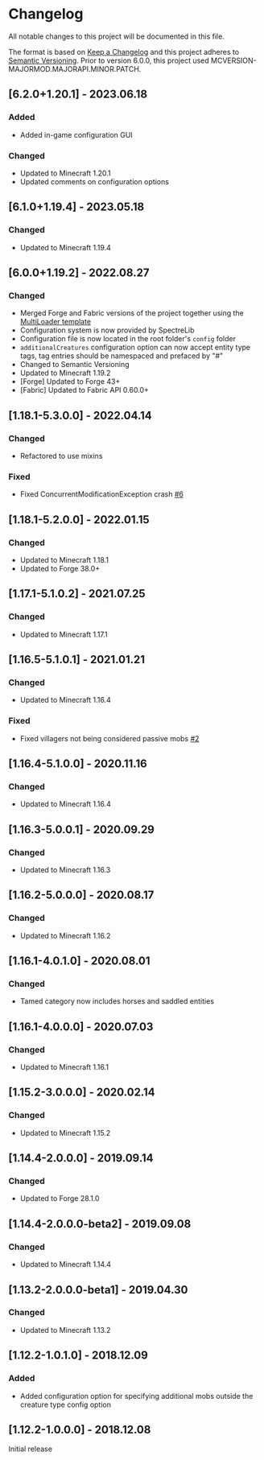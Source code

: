 # Changelog
All notable changes to this project will be documented in this file.

The format is based on [Keep a Changelog](http://keepachangelog.com/en/1.0.0/) and this project adheres to [Semantic Versioning](http://semver.org/spec/v2.0.0.html).
Prior to version 6.0.0, this project used MCVERSION-MAJORMOD.MAJORAPI.MINOR.PATCH.

## [6.2.0+1.20.1] - 2023.06.18
### Added
- Added in-game configuration GUI
### Changed
- Updated to Minecraft 1.20.1
- Updated comments on configuration options

## [6.1.0+1.19.4] - 2023.05.18
### Changed
- Updated to Minecraft 1.19.4

## [6.0.0+1.19.2] - 2022.08.27
### Changed
- Merged Forge and Fabric versions of the project together using the [MultiLoader template](https://github.com/jaredlll08/MultiLoader-Template)
- Configuration system is now provided by SpectreLib
- Configuration file is now located in the root folder's `config` folder
- `additionalCreatures` configuration option can now accept entity type tags, tag entries should be namespaced and
prefaced by "#"
- Changed to Semantic Versioning
- Updated to Minecraft 1.19.2
- [Forge] Updated to Forge 43+
- [Fabric] Updated to Fabric API 0.60.0+

## [1.18.1-5.3.0.0] - 2022.04.14
### Changed
- Refactored to use mixins
### Fixed
- Fixed ConcurrentModificationException crash [#6](https://github.com/TheIllusiveC4/BeaconsForAll/issues/6)

## [1.18.1-5.2.0.0] - 2022.01.15
### Changed
- Updated to Minecraft 1.18.1
- Updated to Forge 38.0+

## [1.17.1-5.1.0.2] - 2021.07.25
### Changed
- Updated to Minecraft 1.17.1

## [1.16.5-5.1.0.1] - 2021.01.21
### Changed
- Updated to Minecraft 1.16.4
### Fixed
- Fixed villagers not being considered passive mobs [#2](https://github.com/TheIllusiveC4/BeaconsForAll/issues/2)

## [1.16.4-5.1.0.0] - 2020.11.16
### Changed
- Updated to Minecraft 1.16.4

## [1.16.3-5.0.0.1] - 2020.09.29
### Changed
- Updated to Minecraft 1.16.3

## [1.16.2-5.0.0.0] - 2020.08.17
### Changed
- Updated to Minecraft 1.16.2

## [1.16.1-4.0.1.0] - 2020.08.01
### Changed
- Tamed category now includes horses and saddled entities

## [1.16.1-4.0.0.0] - 2020.07.03
### Changed
- Updated to Minecraft 1.16.1

## [1.15.2-3.0.0.0] - 2020.02.14
### Changed
- Updated to Minecraft 1.15.2

## [1.14.4-2.0.0.0] - 2019.09.14
### Changed
- Updated to Forge 28.1.0

## [1.14.4-2.0.0.0-beta2] - 2019.09.08
### Changed
- Updated to Minecraft 1.14.4

## [1.13.2-2.0.0.0-beta1] - 2019.04.30
### Changed
- Updated to Minecraft 1.13.2

## [1.12.2-1.0.1.0] - 2018.12.09
### Added
- Added configuration option for specifying additional mobs outside the creature type config option

## [1.12.2-1.0.0.0] - 2018.12.08
Initial release
